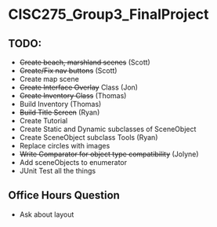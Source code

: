 # CISC275_Group3_FinalProject

## TODO: ##
+ ~~Create beach, marshland scenes~~ (Scott)
+ ~~Create/Fix nav buttons~~ (Scott)
+ Create map scene
+ ~~Create Interface Overlay~~ Class (Jon)
+ ~~Create Inventory Class~~ (Thomas)
+ Build Inventory (Thomas)
+ ~~Build Title Screen~~ (Ryan)
+ Create Tutorial
+ Create Static and Dynamic subclasses of SceneObject
+ Create SceneObject subclass Tools (Ryan)
+ Replace circles with images
+ ~~Write Comparator for object type compatibility~~ (Jolyne)
+ Add sceneObjects to enumerator
+ JUnit Test all the things

## Office Hours Question ##
+ Ask about layout
